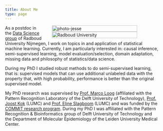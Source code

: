 ```yaml
---
title: About Me
type: page
---
```

<div style="display: table; float:right; width: 20em; margin-left: 2em; margin-right: 5em">
  <image src="/img/photo-small.png" width="100%" alt="photo-jesse" /><br />
  <image src="/img/radboud-logo.png" width="100%" alt="Radboud University" />
</div>

As a postdoc in the [Data Science group](http://www.ru.nl/datascience/) of Radboud University Nijmegen, I work on topics in and application of statistical machine learning. Currently, I am particularly interested in: causal inference, semi-supervised learning, model evaluation/selection, domain adaptation, missing data and philosophy of statistics/data science.

During my PhD I studied robust methods to do semi-supervised learning, that is: supervised models that can use additional unlabeled data with the property that, with high probability, performance is better than the original supervised model.

My PhD research was supervised by [Prof. Marco Loog](http://prlab.tudelft.nl/users/marco-loog/) (affiliated with the Pattern Recognition Laboratory of the Delft University of Technology), [Prof. Joost Kok](http://www.liacs.nl/~joost/) (LUMC) and [Prof. Eline Slagboom](http://www.molepi.nl/en/people/people_item/t/p_eline_slagboom) (LUMC) and was funded by the [COMMIT research program](http://commit-nl.nl/). During my PhD I was affiliated with the Pattern Recognition & Bioinformatics group of Delft University of Technology and the Department of Molecular Epidemiology of the Leiden University Medical Center.
<br />

